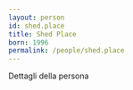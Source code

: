 ```yaml
---
layout: person
id: shed.place
title: Shed Place
born: 1996
permalink: /people/shed.place
---
```


Dettagli della persona 